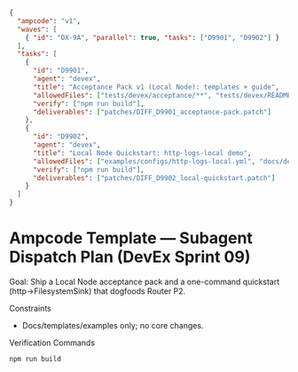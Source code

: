 ```json
{
  "ampcode": "v1",
  "waves": [
    { "id": "DX-9A", "parallel": true, "tasks": ["D9901", "D9902"] }
  ],
  "tasks": [
    {
      "id": "D9901",
      "agent": "devex",
      "title": "Acceptance Pack v1 (Local Node): templates + guide",
      "allowedFiles": ["tests/devex/acceptance/**", "tests/devex/README.md", "docs/devex/early-adopter-guide.md"],
      "verify": ["npm run build"],
      "deliverables": ["patches/DIFF_D9901_acceptance-pack.patch"]
    },
    {
      "id": "D9902",
      "agent": "devex",
      "title": "Local Node Quickstart: http-logs-local demo",
      "allowedFiles": ["examples/configs/http-logs-local.yml", "docs/devex/quickstart.md", "docs/devex/mkctl-cookbook.md"],
      "verify": ["npm run build"],
      "deliverables": ["patches/DIFF_D9902_local-quickstart.patch"]
    }
  ]
}
```

# Ampcode Template — Subagent Dispatch Plan (DevEx Sprint 09)

Goal: Ship a Local Node acceptance pack and a one-command quickstart (http→FilesystemSink) that dogfoods Router P2.

Constraints
- Docs/templates/examples only; no core changes.

Verification Commands
```bash
npm run build
```
